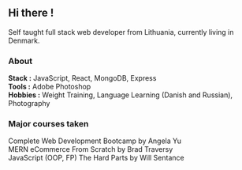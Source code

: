 
## Hi there ! 
Self taught full stack web developer from Lithuania, currently living in Denmark.</br>


### About
**Stack :** JavaScript, React, MongoDB, Express
</br> **Tools :** Adobe Photoshop   
**Hobbies :** Weight Training, Language Learning (Danish and Russian), Photography

### Major courses taken
Complete Web Development Bootcamp by Angela Yu
</br>MERN eCommerce From Scratch by Brad Traversy
</br>JavaScript (OOP, FP) The Hard Parts by Will Sentance



